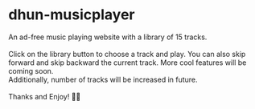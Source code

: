 # dhun-musicplayer

An ad-free music playing website with a library of 15 tracks. <br/>
<br/>
Click on the library button to choose a track and play. You can also skip forward and skip backward the current track. More cool features will be coming soon. <br/>
Additionally, number of tracks will be increased in future. <br/>
<br/>
Thanks and Enjoy! 💖🎵
